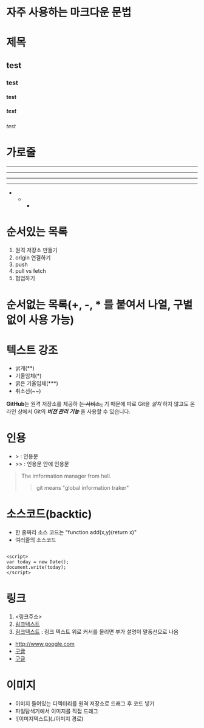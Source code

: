 # 자주 사용하는 마크다운 문법

# 제목
## test
### test
#### test
##### test
###### test

# 가로줄
---
------
***
******
+ + +

# 순서있는 목록
1. 원격 저장소 만들기
2. origin 연결하기
3. push
4. pull vs fetch
5. 협업하기

# 순서없는 목록(+, -, * 를 붙여서 나열, 구별 없이 사용 가능)

# 텍스트 강조
- 굵게(**)
- 기울임체(*)
- 굵은 기울임체(***)
- 취소선(~~)

**GitHub**는 원격 저장소를 제공하 ~~는 서비스_~~ 기 때문에
따로 Git을 *설치* 하지 않고도 
온라인 상에서 Git의 ***버전 관리 기능*** 을 사용할 수 있습니다.

# 인용
- &gt; : 인용문
- &gt;&gt; : 인용문 안에 인용문

> The imformation manager from hell.
>> git means "global information traker"

# 소스코드(backtic)
- 한 줄짜리 소스 코드는 "function add(x,y)(return x)"
- 여러줄의 소스코드
```

<script>
var today = new Date();
document.write(today);
</script>
```

# 링크
1. <링크주소>
2. [링크텍스트](링크주소)
3. [링크텍스트](링크주소, "부가 설명") : 링크 텍스트 위로 커서를 올리면 부가 설명이 말풍선으로 나옴

- <http://www.google.com>
- [구글](http://www.google.com)
- [구글](http://www.google.com, "검색 사이트")

# 이미지
- 이미지 들어있는 디렉터리를 원격 저장소로 드래그 후 코드 넣기
- 파일탐색기에서 이미지를 직접 드래그
- ![이미지텍스트](./이미지 경로)

